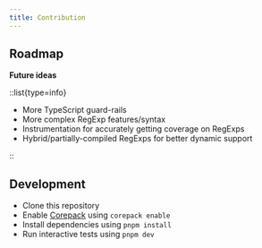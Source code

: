 ```yaml
---
title: Contribution
---
```


## Roadmap

**Future ideas**

::list{type=info}

- More TypeScript guard-rails
- More complex RegExp features/syntax
- Instrumentation for accurately getting coverage on RegExps
- Hybrid/partially-compiled RegExps for better dynamic support

::

## Development

- Clone this repository
- Enable [Corepack](https://github.com/nodejs/corepack) using `corepack enable`
- Install dependencies using `pnpm install`
- Run interactive tests using `pnpm dev`
